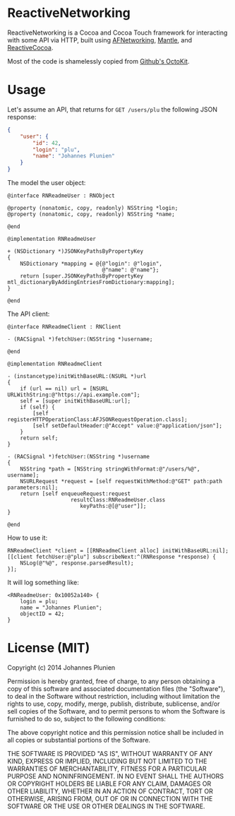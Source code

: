 # ReactiveNetworking

ReactiveNetworking is a Cocoa and Cocoa Touch framework for interacting with some API via HTTP, built using
[AFNetworking](https://github.com/AFNetworking/AFNetworking),
[Mantle](https://github.com/MantleFramework/Mantle), and
[ReactiveCocoa](https://github.com/ReactiveCocoa/ReactiveCocoa).

Most of the code is shamelessly copied from [Github's OctoKit](https://github.com/octokit/octokit.objc).

# Usage

Let's assume an API, that returns for `GET /users/plu` the following
JSON response:

```json
{
    "user": {
        "id": 42,
        "login": "plu",
        "name": "Johannes Plunien"
    }
}
```

The model the user object:

```objc
@interface RNReadmeUser : RNObject

@property (nonatomic, copy, readonly) NSString *login;
@property (nonatomic, copy, readonly) NSString *name;

@end

@implementation RNReadmeUser

+ (NSDictionary *)JSONKeyPathsByPropertyKey
{
    NSDictionary *mapping = @{@"login": @"login",
                              @"name": @"name"};
    return [super.JSONKeyPathsByPropertyKey mtl_dictionaryByAddingEntriesFromDictionary:mapping];
}

@end
```

The API client:

```objc
@interface RNReadmeClient : RNClient

- (RACSignal *)fetchUser:(NSString *)username;

@end

@implementation RNReadmeClient

- (instancetype)initWithBaseURL:(NSURL *)url
{
    if (url == nil) url = [NSURL URLWithString:@"https://api.example.com"];
    self = [super initWithBaseURL:url];
    if (self) {
        [self registerHTTPOperationClass:AFJSONRequestOperation.class];
        [self setDefaultHeader:@"Accept" value:@"application/json"];
    }
    return self;
}

- (RACSignal *)fetchUser:(NSString *)username
{
    NSString *path = [NSString stringWithFormat:@"/users/%@", username];
    NSURLRequest *request = [self requestWithMethod:@"GET" path:path parameters:nil];
    return [self enqueueRequest:request
                    resultClass:RNReadmeUser.class
                       keyPaths:@[@"user"]];
}

@end
```

How to use it:

```objc
RNReadmeClient *client = [[RNReadmeClient alloc] initWithBaseURL:nil];
[[client fetchUser:@"plu"] subscribeNext:^(RNResponse *response) {
    NSLog(@"%@", response.parsedResult);
}];
```

It will log something like:

```
<RNReadmeUser: 0x10052a140> {
    login = plu;
    name = "Johannes Plunien";
    objectID = 42;
}
```

# License (MIT)

Copyright (c) 2014 Johannes Plunien

Permission is hereby granted, free of charge, to any person obtaining a copy of
this software and associated documentation files (the "Software"), to deal in
the Software without restriction, including without limitation the rights to
use, copy, modify, merge, publish, distribute, sublicense, and/or sell copies of
the Software, and to permit persons to whom the Software is furnished to do so,
subject to the following conditions:

The above copyright notice and this permission notice shall be included in all
copies or substantial portions of the Software.

THE SOFTWARE IS PROVIDED "AS IS", WITHOUT WARRANTY OF ANY KIND, EXPRESS OR
IMPLIED, INCLUDING BUT NOT LIMITED TO THE WARRANTIES OF MERCHANTABILITY, FITNESS
FOR A PARTICULAR PURPOSE AND NONINFRINGEMENT. IN NO EVENT SHALL THE AUTHORS OR
COPYRIGHT HOLDERS BE LIABLE FOR ANY CLAIM, DAMAGES OR OTHER LIABILITY, WHETHER
IN AN ACTION OF CONTRACT, TORT OR OTHERWISE, ARISING FROM, OUT OF OR IN
CONNECTION WITH THE SOFTWARE OR THE USE OR OTHER DEALINGS IN THE SOFTWARE.
